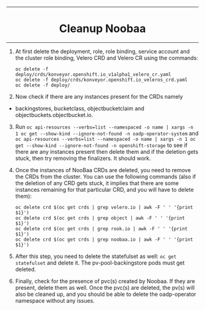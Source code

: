 <hr style="height:1px;border:none;color:#333;">
<h1 align="center">Cleanup Noobaa</h1>
<hr style="height:1px;border:none;color:#333;">

1. At first delete the deployment, role, role binding, service account and the 
cluster role binding, Velero CRD and Velero CR using the commands:
    ```
    oc delete -f deploy/crds/konveyor.openshift.io_v1alpha1_velero_cr.yaml
    oc delete -f deploy/crds/konveyor.openshift.io_veleros_crd.yaml   
    oc delete -f deploy/
    ```
2. Now check if there are any instances present for the CRDs namely 
- backingstores, bucketclass, objectbucketclaim and objectbuckets.objectbucket.io.

3. Run `oc api-resources --verbs=list --namespaced -o name | xargs -n 1 oc get --show-kind --ignore-not-found -n oadp-operator-system` 
and `oc api-resources --verbs=list --namespaced -o name | xargs -n 1 oc get --show-kind --ignore-not-found -n openshift-storage` 
to see if there are any instances present then delete them and if the deletion 
gets stuck, then try removing the finalizers. It should work.

4. Once the instances of NooBaa CRDs are deleted, you need to remove the CRDs 
from the cluster. You can use the following commands (also if the deletion of 
any CRD gets stuck, it implies that there are some instances remaining for that 
particular CRD, and you will have to delete them):

    ```
    oc delete crd $(oc get crds | grep velero.io | awk -F ' ' '{print $1}')
    oc delete crd $(oc get crds | grep object | awk -F ' ' '{print $1}')
    oc delete crd $(oc get crds | grep rook.io | awk -F ' ' '{print $1}')
    oc delete crd $(oc get crds | grep noobaa.io | awk -F ' ' '{print $1}')
    ```
5. After this step, you need to delete the statefulset as well: 
`oc get statefulset` and delete it. The pv-pool-backingstore pods must get deleted.
6. Finally, check for the presence of pvc(s) created by Noobaa. If they are 
present, delete them as well. Once the pvc(s) are deleted, the pv(s) will also 
be cleaned up, and you should be able to delete the oadp-operator namespace 
without any issues.
